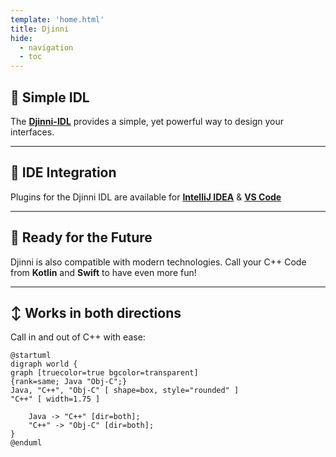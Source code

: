 ```yaml
---
template: 'home.html'
title: Djinni
hide:
  - navigation
  - toc
---
```



## :clap: Simple IDL

The [**Djinni-IDL**](djinni-generator/idl.md) provides a simple, yet powerful way to design your interfaces.

---

## :electric_plug: IDE Integration

Plugins for the Djinni IDL are available for [**IntelliJ IDEA**](djinni-intellij-plugin/index.md) & [**VS Code**](vscode-djinni/index.md)

---

## :rocket: Ready for the Future

Djinni is also compatible with modern technologies. Call your C++ Code from **Kotlin** and **Swift** to have even more fun!


---

## :arrow_up_down: Works in both directions

Call in and out of C++ with ease:

```plantuml
@startuml
digraph world {
graph [truecolor=true bgcolor=transparent]
{rank=same; Java "Obj-C";}
Java, "C++", "Obj-C" [ shape=box, style="rounded" ]
"C++" [ width=1.75 ]

	Java -> "C++" [dir=both];
	"C++" -> "Obj-C" [dir=both];
}
@enduml
```

<br>
<br>
